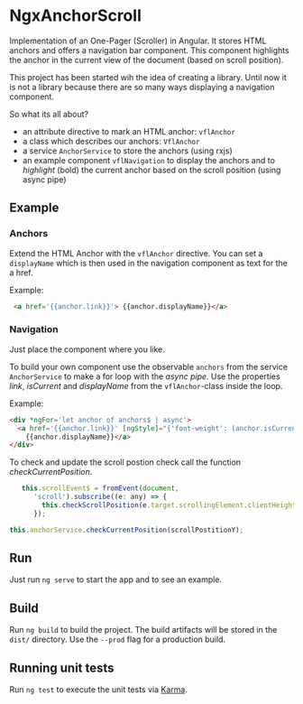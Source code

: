 # NgxAnchorScroll
Implementation of an One-Pager (Scroller) in Angular.
It stores HTML anchors and offers a navigation bar component.
This component highlights the anchor in the current view of the document
(based on scroll position).

This project has been started wih the idea of creating a library.
Until now it is not a library because there are so many ways displaying a navigation component.

So what its all about?

- an attribute directive to mark an HTML anchor:  `vflAnchor`
- a class which describes our anchors: `VflAnchor`
- a service `AnchorService` to store the anchors (using rxjs)
- an example component `vflNavigation` to display the anchors and to *highlight* (bold) the current anchor based on the scroll position (using async pipe)

## Example
### Anchors
Extend the HTML Anchor with the `vflAnchor` directive.
You can set a `displayName` which is then used in the navigation component as text for the a href.

Example:

```html
 <a href='{{anchor.link}}'> {{anchor.displayName}}</a>
```

### Navigation
Just place the component where you like.

To build your own component use the observable `anchors` from the service `AnchorService`
to make a for loop with the *async pipe*.
Use the properties *link*, *isCurrent* and *displayName* from the `vflAnchor`-class inside the loop.

Example:

```html
<div *ngFor='let anchor of anchors$ | async'>
  <a href='{{anchor.link}}' [ngStyle]="{'font-weight': (anchor.isCurrent === true) ? 'bold' : 'normal'}">
    {{anchor.displayName}}</a>
</div>
```

To check and update the scroll postion check call the function *checkCurrentPosition*.

```javascript
   this.scrollEvent$ = fromEvent(document,
      'scroll').subscribe((e: any) => {
        this.checkScrollPosition(e.target.scrollingElement.clientHeight + e.target.scrollingElement.scrollTop);
      });

this.anchorService.checkCurrentPosition(scrollPostitionY);
```
 

## Run
Just run `ng serve` to start the app and to see an example.

## Build

Run `ng build` to build the project. The build artifacts will be stored in the `dist/` directory. Use the `--prod` flag for a production build.

## Running unit tests

Run `ng test` to execute the unit tests via [Karma](https://karma-runner.github.io).

